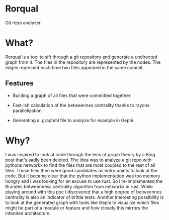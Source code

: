 # Rorqual

Git repo analyser

# What?

Rorqual is a tool to sift through a git repository and generate a undirected graph from it. 
The files in the repository are represented by the nodes. 
The edges represent each time two files appeared in the same commit.

## Features

* Building a graph of all files that were committed together

* Fast-ish calculation of the betweennes centrality thanks to rayons parallelization

* Generating a .graphml file to analyze for example in Gephi

# Why?

I was inspired to look at code through the lens of graph theory by a Blog post that's sadly been deleted. The idea was to analyze a git repo with pythons networkx to find the files that are most coupled to the rest of all files. Those files then were good candidates as entry points to look at the code.
But it became clear that the python implementation was too memory hungry and i was looking for an excuse to use rust.
So I re-implemented the Brandes betweenness centrality algorithm from networkx in rust.
While playing around with this poc I discovered that a high degree of betweennes centrality is also an indicator of brittle tests. 
Another interesting possibility is to look at the generated graph with tools like Gephi to visualize
which files might be part of a module or feature and how closely this mirrors the intended architecture.
